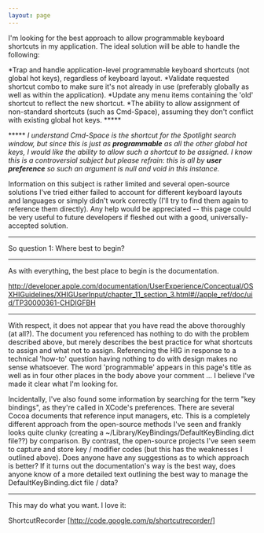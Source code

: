 ```yaml
---
layout: page
---
```




I'm looking for the best approach to allow programmable keyboard shortcuts in my application. The ideal solution will be able to handle the following:


*Trap and handle application-level programmable keyboard shortcuts (not global hot keys), regardless of keyboard layout.
*Validate requested shortcut combo to make sure it's not already in use (preferably globally as well as within the application).
*Update any menu items containing the 'old' shortcut to reflect the new shortcut.
*The ability to allow assignment of non-standard shortcuts (such as     Cmd-Space), assuming they don't conflict with existing global hot keys. *****


***** *I understand     Cmd-Space is the shortcut for the Spotlight search window, but since this is just as **programmable** as all the other global hot keys, I would like the ability to allow such a shortcut to be assigned. I know this is a controversial subject but please refrain: this is all by **user preference** so such an argument is null and void in this instance.*

Information on this subject is rather limited and several open-source solutions I've tried either failed to account for different keyboard layouts and languages or simply didn't work correctly (I'll try to find them again to reference them directly). Any help would be appreciated -- this page could be very useful to future developers if fleshed out with a good, universally-accepted solution.

----

So question 1: Where best to begin?

---- 
As with everything, the best place to begin is the documentation.

http://developer.apple.com/documentation/UserExperience/Conceptual/OSXHIGuidelines/XHIGUserInput/chapter_11_section_3.html#//apple_ref/doc/uid/TP30000361-CHDIGFBH

----

With respect, it does not appear that you have read the above thoroughly (at all?). The document you referenced has nothing to do with the problem described above, but merely describes the best practice for what shortcuts to assign and what not to assign. Referencing the HIG in response to a technical 'how-to' question having nothing to do with design makes no sense whatsoever. The word 'programmable' appears in this page's title as well as in four other places in the body above your comment ... I believe I've made it clear what I'm looking for.

Incidentally, I've also found some information by searching for the term "key bindings", as they're called in XCode's preferences. There are several Cocoa documents that reference input managers, etc. This is a completely different approach from the open-source methods I've seen and frankly looks quite clunky (creating a ~/Library/KeyBindings/DefaultKeyBinding.dict file??) by comparison. By contrast, the open-source projects I've seen seem to capture and store key / modifier codes (but this has the weaknesses I outlined above). Does anyone have any suggestions as to which approach is better? If it turns out the documentation's way is the best way, does anyone know of a more detailed text outlining the best way to manage the DefaultKeyBinding.dict file / data?

----

This may do what you want. I love it:

ShortcutRecorder [http://code.google.com/p/shortcutrecorder/]

